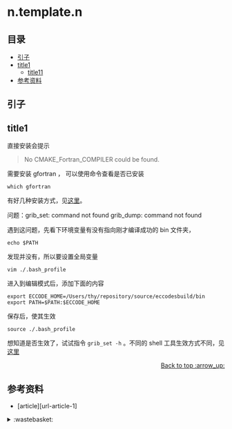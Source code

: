 # n.template.n
## <a name="index"></a> 目录
- [引子](#start)
- [title1](#title1)
  - [title11](#title11)
- [参考资料](#reference)


## <a name="start"></a> 引子

## <a name="title1"></a> title1
直接安装会提示
> No CMAKE_Fortran_COMPILER could be found.

需要安装 gfortran ， 可以使用命令查看是否已安装
```
which gfortran
```
有好几种安装方式，见[这里][url-3]。

问题：grib_set: command not found  grib_dump: command not found

遇到这问题，先看下环境变量有没有指向刚才编译成功的 bin 文件夹，
```
echo $PATH
```
发现并没有，所以要设置全局变量
```
vim ./.bash_profile
```
进入到编辑模式后，添加下面的内容
```
export ECCODE_HOME=/Users/thy/repository/source/eccodesbuild/bin
export PATH=$PATH:$ECCODE_HOME
```
保存后，使其生效
```
source ./.bash_profile
```
想知道是否生效了，试试指令 `grib_set -h` 。不同的 shell 工具生效方式不同，见[这里][url-3]




<div align="right"><a href="#index">Back to top :arrow_up:</a></div>

## <a name="reference"></a> 参考资料
- [article][url-article-1]

[url-1]:https://github.com/ecmwf/eccodes
[url-2]:https://github.com/fxcoudert/gfortran-for-macOS/releases
[url-3]:https://gcc.gnu.org/wiki/GFortranBinaries
[url-3]:https://www.jianshu.com/p/407f0f9d8203

[url-local-rail]:./images/n/rail.png

<details>
<summary>:wastebasket:</summary>

![n-poster][url-local-poster]

</details>

[url-book]:https://book.douban.com/subject/26916012/
[url-local-poster]:./images/n/poster.jpg
